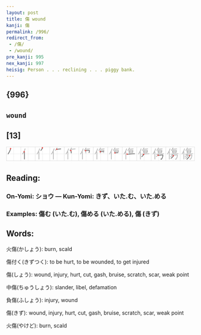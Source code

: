 ```yaml
---
layout: post
title: 傷 wound
kanji: 傷
permalink: /996/
redirect_from:
 - /傷/
 - /wound/
pre_kanji: 995
nex_kanji: 997
heisig: Person . . . reclining . . . piggy bank.
---
```


## {996}

## `wound`

## [13]

<div class="stroke"><img src="../images/E582B7.png" /></div>

## Reading:

### On-Yomi: ショウ &mdash; Kun-Yomi: きず、いた.む、いた.める

### Examples: 傷む (いた.む), 傷める (いた.める), 傷 (きず)

## Words:

火傷(かしょう): burn, scald

傷付く(きずつく): to be hurt, to be wounded, to get injured

傷(しょう): wound, injury, hurt, cut, gash, bruise, scratch, scar, weak point

中傷(ちゅうしょう): slander, libel, defamation

負傷(ふしょう): injury, wound

傷(きず): wound, injury, hurt, cut, gash, bruise, scratch, scar, weak point

火傷(やけど): burn, scald
